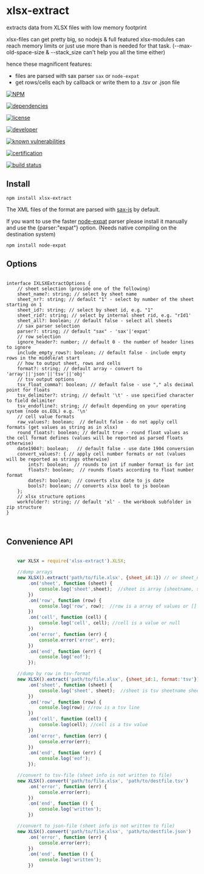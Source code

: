 # xlsx-extract

extracts data from XLSX files with low memory footprint


xlsx-files can get pretty big, so nodejs & full featured xlsx-modules can reach memory limits or just use more than is needed for that task. (--max-old-space-size & --stack_size can't help you all the time either)

hence these magnificent features:

- files are parsed with sax parser `sax` or `node-expat`
- get rows/cells each by callback or write them to a .tsv or .json file


[![NPM](https://nodei.co/npm/xlsx-extract.png?downloads=true&downloadRank=true&stars=true)](https://nodei.co/npm/xlsx-extract/)

[![dependencies](https://img.shields.io/david/ffalt/xlsx-extract.svg)](https://www.npmjs.com/package/xlsx-extract)

[![license](https://img.shields.io/npm/l/xlsx-extract.svg)](http://opensource.org/licenses/MIT)

[![developer](https://img.shields.io/badge/developer-awesome-brightgreen.svg)](https://github.com/ffalt/xlsx-extract)

[![known vulnerabilities](https://snyk.io/test/github/ffalt/xlsx-extract/badge.svg)](https://snyk.io/test/github/ffalt/xlsx-extract)

[![certification](https://api.codacy.com/project/badge/Grade/7bd868b2fb1c4f38ad9ef2ffb698c314)](https://www.codacy.com/app/ffalt/xlsx-extract)

[![build status](https://travis-ci.org/ffalt/xlsx-extract.svg?branch=master)](https://travis-ci.org/ffalt/xlsx-extract)

## Install

```
npm install xlsx-extract
```

The XML files of the format are parsed with [sax-js](https://github.com/isaacs/sax-js) by default. 

If you want to use the faster [node-expat](https://github.com/astro/node-expat) parser please install it manually and use the {parser:"expat"} option. (Needs native compiling on the destination system)
```
npm install node-expat
```


## Options

```

interface IXLSXExtractOptions {
	// sheet selection (provide one of the following)
	sheet_name?: string; // select by sheet name
	sheet_nr?: string; // default "1" - select by number of the sheet starting on 1
	sheet_id?: string; // select by sheet id, e.g. "1"
	sheet_rid?: string; // select by internal sheet rid, e.g. "rId1'
	sheet_all?: boolean; // default false - select all sheets
	// sax parser selection
	parser?: string; // default "sax" - 'sax'|'expat'
	// row selection
	ignore_header?: number; // default 0 - the number of header lines to ignore
	include_empty_rows?: boolean; // default false - include empty rows in the middle/at start
	// how to output sheet, rows and cells
	format?: string; // default array - convert to 'array'||'json'||'tsv'||'obj'
	// tsv output options
	tsv_float_comma?: boolean; // default false - use "," als decimal point for floats
	tsv_delimiter?: string; // default '\t' - use specified character to field delimiter
	tsv_endofline?: string; // default depending on your operating system (node os.EOL) e.g. '\n'
	// cell value formats
	raw_values?: boolean;  // default false - do not apply cell formats (get values as string as in xlsx)
	round_floats?: boolean; // default true - round float values as the cell format defines (values will be reported as parsed floats otherwise)
	date1904?: boolean;   // default false - use date 1904 conversion
	convert_values?: { // apply cell number formats or not (values will be reported as strings otherwise)
		ints?: boolean;  // rounds to int if number format is for int
		floats?: boolean;  // rounds floats according to float number format
		dates?: boolean;  // converts xlsx date to js date
		bools?: boolean; // converts xlsx bool to js boolean
	};
	// xlsx structure options
	workfolder?: string; // default 'xl' - the workbook subfolder in zip structure
}



```

## Convenience API

```javascript

	var XLSX = require('xlsx-extract').XLSX;

	//dump arrays
	new XLSX().extract('path/to/file.xlsx', {sheet_id:1}) // or sheet_name or sheet_nr
		.on('sheet', function (sheet) {
			console.log('sheet',sheet);  //sheet is array [sheetname, sheetid, sheetnr]
		})
		.on('row', function (row) {
			console.log('row', row);  //row is a array of values or []
		})
		.on('cell', function (cell) {
			console.log('cell', cell); //cell is a value or null
		})
		.on('error', function (err) {
			console.error('error', err);
		})
		.on('end', function (err) {
			console.log('eof');
		});

	//dump by row in tsv-format
	new XLSX().extract('path/to/file.xlsx', {sheet_id:1, format:'tsv'}) // or sheet_name or sheet_nr
		.on('sheet', function (sheet) {
			console.log('sheet', sheet);  //sheet is tsv sheetname sheetnr
		})
		.on('row', function (row) {
			console.log(row); //row is a tsv line
		})
		.on('cell', function (cell) {
			console.log(cell); //cell is a tsv value
		})
		.on('error', function (err) {
			console.error(err);
		})
		.on('end', function (err) {
			console.log('eof');
		});

	//convert to tsv-file (sheet info is not written to file)
	new XLSX().convert('path/to/file.xlsx', 'path/to/destfile.tsv')
		.on('error', function (err) {
			console.error(err);
		})
		.on('end', function () {
			console.log('written');
		})

	//convert to json-file (sheet info is not written to file)
	new XLSX().convert('path/to/file.xlsx', 'path/to/destfile.json')
		.on('error', function (err) {
			console.error(err);
		})
		.on('end', function () {
			console.log('written');
		})



```

